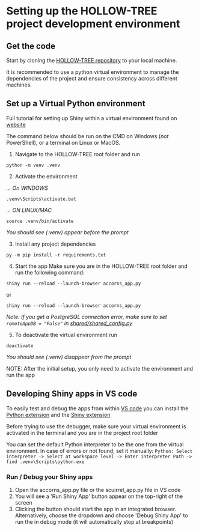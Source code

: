 # Setting up the HOLLOW-TREE project development environment

## Get the code

Start by cloning the
[HOLLOW-TREE repository](https://github.com/pieterjanvc/HOLLOW-TREE) to your local
machine.

It is recommended to use a python virtual environment to manage the dependencies of the
project and ensure consistency across different machines.

## Set up a Virtual Python environment

Full tutorial for setting up Shiny within a virtual environment found on
[website](https://shiny.posit.co/py/docs/install-create-run.html#install)

The command below should be run on the CMD on Windows (_not_ PowerShell), or a terminal
on Linux or MacOS.

1. Navigate to the HOLLOW-TREE root folder and run

```
python -m venv .venv
```

2. Activate the environment

_... On WINDOWS_

```
.venv\Scripts\activate.bat
```

_... ON LINUX/MAC_

```
source .venv/bin/activate
```

_You should see (.venv) appear before the prompt_

3. Install any project dependencies

```
py -m pip install -r requirements.txt
```

4. Start the app Make sure you are in the HOLLOW-TREE root folder and run the following
   command:

```
shiny run --reload --launch-browser accorns_app.py
```

or

```
shiny run --reload --launch-browser accorns_app.py
```

_Note: If you get a PostgreSQL connection error, make sure to set
`remoteAppDB = "False"` in [shared/shared_config.py](../../shared/shared_config.toml)_

5. To deactivate the virtual environment run

```
deactivate
```

_You should see (.venv) disappear from the prompt_

NOTE: After the initial setup, you only need to activate the environment and run the app

## Developing Shiny apps in VS code

To easily test and debug the apps from within [VS code](https://code.visualstudio.com/)
you can install the
[Python extension](https://marketplace.visualstudio.com/items?itemName=ms-python.python)
and the
[Shiny extension](https://marketplace.visualstudio.com/items?itemName=Posit.shiny-python)

Before trying to use the debugger, make sure your virtual environment is activated in
the terminal and you are in the project root folder

You can set the default Python interpreter to be the one from the virtual environment.
In case of errors or not found, set it manually:
`Python: Select interpreter -> Select at workspace level -> Enter interpreter Path -> find .venv\Scripts\python.exe`

### Run / Debug your Shiny apps

1. Open the accorns_app.py file or the scuirrel_app.py file in VS code
2. You will see a 'Run Shiny App' button appear on the top-right of the screen
3. Clicking the button should start the app in an integrated browser. Alternatively,
   choose the dropdown and choose 'Debug Shiny App' to run the in debug mode (it will
   automatically stop at breakpoints)
